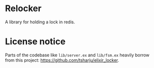 Relocker
========

A library for holding a lock in redis.


License notice
==============

Parts of the codebase like `lib/server.ex` and `lib/fsm.ex` heavily borrow from this
project: https://github.com/tsharju/elixir_locker.

